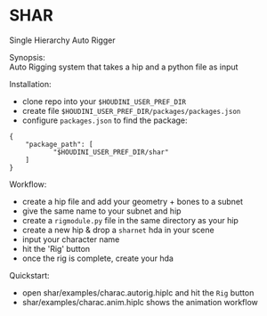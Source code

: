 # SHAR
Single Hierarchy Auto Rigger  

Synopsis:  
Auto Rigging system that takes a hip and a python file as input

Installation:  
- clone repo into your `$HOUDINI_USER_PREF_DIR`  
- create file `$HOUDINI_USER_PREF_DIR/packages/packages.json`
- configure `packages.json` to find the package:
```
{
    "package_path": [
           "$HOUDINI_USER_PREF_DIR/shar"
    ]
}
```

Workflow:
- create a hip file and add your geometry + bones to a subnet
- give the same name to your subnet and hip
- create a `rigmodule.py` file in the same directory as your hip
- create a new hip & drop a `sharnet` hda in your scene
- input your character name
- hit the 'Rig' button
- once the rig is complete, create your hda

Quickstart:  
- open shar/examples/charac.autorig.hiplc and hit the `Rig` button
- shar/examples/charac.anim.hiplc shows the animation workflow
